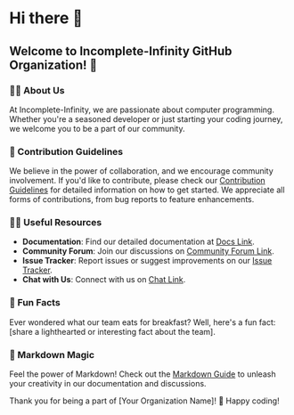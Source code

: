 # Hi there 👋

## Welcome to Incomplete-Infinity GitHub Organization! 🚀

### 🙋‍♀️ About Us
At Incomplete-Infinity, we are passionate about computer programming. Whether you're a seasoned developer or just starting your coding journey, we welcome you to be a part of our community.

### 🌈 Contribution Guidelines
We believe in the power of collaboration, and we encourage community involvement. If you'd like to contribute, please check our [Contribution Guidelines](link-to-contribution-guidelines) for detailed information on how to get started. We appreciate all forms of contributions, from bug reports to feature enhancements.

### 👩‍💻 Useful Resources
- **Documentation**: Find our detailed documentation at [Docs Link](link-to-docs).
- **Community Forum**: Join our discussions on [Community Forum Link](link-to-forum).
- **Issue Tracker**: Report issues or suggest improvements on our [Issue Tracker](link-to-issue-tracker).
- **Chat with Us**: Connect with us on [Chat Link](link-to-chat).

### 🍿 Fun Facts
Ever wondered what our team eats for breakfast? Well, here's a fun fact: [share a lighthearted or interesting fact about the team].

### 🧙 Markdown Magic
Feel the power of Markdown! Check out the [Markdown Guide](https://docs.github.com/github/writing-on-github/getting-started-with-writing-and-formatting-on-github/basic-writing-and-formatting-syntax) to unleash your creativity in our documentation and discussions.

Thank you for being a part of [Your Organization Name]! 🚀 Happy coding!
